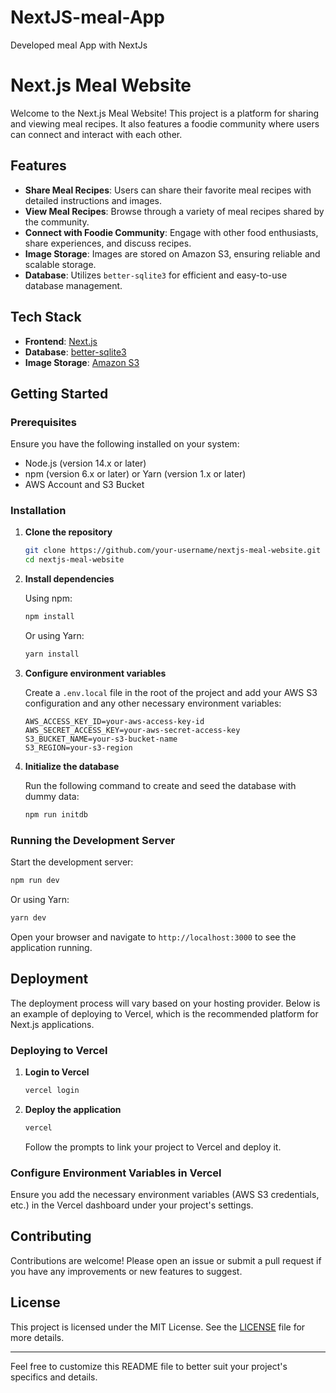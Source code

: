 # NextJS-meal-App
Developed meal App with NextJs  


# Next.js Meal Website

Welcome to the Next.js Meal Website! This project is a platform for sharing and viewing meal recipes. It also features a foodie community where users can connect and interact with each other.

## Features

- **Share Meal Recipes**: Users can share their favorite meal recipes with detailed instructions and images.
- **View Meal Recipes**: Browse through a variety of meal recipes shared by the community.
- **Connect with Foodie Community**: Engage with other food enthusiasts, share experiences, and discuss recipes.
- **Image Storage**: Images are stored on Amazon S3, ensuring reliable and scalable storage.
- **Database**: Utilizes `better-sqlite3` for efficient and easy-to-use database management.

## Tech Stack

- **Frontend**: [Next.js](https://nextjs.org/)
- **Database**: [better-sqlite3](https://github.com/WiseLibs/better-sqlite3)
- **Image Storage**: [Amazon S3](https://aws.amazon.com/s3/)

## Getting Started

### Prerequisites

Ensure you have the following installed on your system:

- Node.js (version 14.x or later)
- npm (version 6.x or later) or Yarn (version 1.x or later)
- AWS Account and S3 Bucket

### Installation

1. **Clone the repository**

    ```bash
    git clone https://github.com/your-username/nextjs-meal-website.git
    cd nextjs-meal-website
    ```

2. **Install dependencies**

    Using npm:

    ```bash
    npm install
    ```

    Or using Yarn:

    ```bash
    yarn install
    ```

3. **Configure environment variables**

    Create a `.env.local` file in the root of the project and add your AWS S3 configuration and any other necessary environment variables:

    ```env
    AWS_ACCESS_KEY_ID=your-aws-access-key-id
    AWS_SECRET_ACCESS_KEY=your-aws-secret-access-key
    S3_BUCKET_NAME=your-s3-bucket-name
    S3_REGION=your-s3-region
    ```

4. **Initialize the database**

    Run the following command to create and seed the database with dummy data:

    ```bash
    npm run initdb
    ```

### Running the Development Server

Start the development server:

```bash
npm run dev
```

Or using Yarn:

```bash
yarn dev
```

Open your browser and navigate to `http://localhost:3000` to see the application running.

## Deployment

The deployment process will vary based on your hosting provider. Below is an example of deploying to Vercel, which is the recommended platform for Next.js applications.

### Deploying to Vercel

1. **Login to Vercel**

    ```bash
    vercel login
    ```

2. **Deploy the application**

    ```bash
    vercel
    ```

    Follow the prompts to link your project to Vercel and deploy it.

### Configure Environment Variables in Vercel

Ensure you add the necessary environment variables (AWS S3 credentials, etc.) in the Vercel dashboard under your project's settings.

## Contributing

Contributions are welcome! Please open an issue or submit a pull request if you have any improvements or new features to suggest.

## License

This project is licensed under the MIT License. See the [LICENSE](LICENSE) file for more details.

---

Feel free to customize this README file to better suit your project's specifics and details.